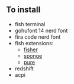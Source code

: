 ## To install

- fish terminal
- gohufont 14 nerd font
- fira code nerd font
- fish extensions:
  - [fisher](https://github.com/jorgebucaran/fisher)
  - [sponge](https://github.com/meaningful-ooo/sponge)
  - [pure](https://github.com/pure-fish/pure/)
- redshift
- acpi
